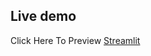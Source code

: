 ## Live demo
Click Here To Preview [Streamlit](https://vizxyz-streamlit-kalkulator-kalkulator-8dt13y.streamlit.app/)
